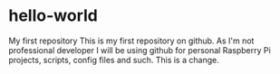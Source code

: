 # hello-world
My first repository
This is my first repository on github. As I'm not professional developer I will be using github for personal Raspberry Pi projects, scripts, config files and such.
This is a change.

